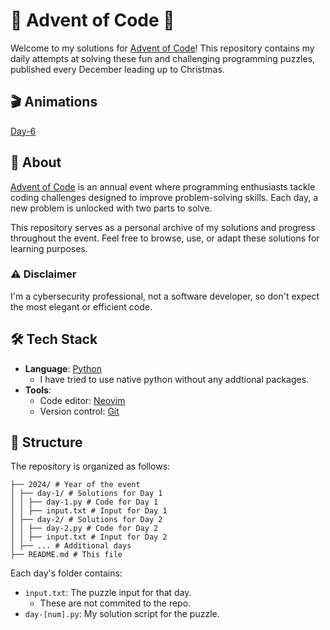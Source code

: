 # 🎄 Advent of Code 🎄

Welcome to my solutions for [Advent of Code](https://adventofcode.com)! This repository contains my daily attempts at solving these fun and challenging programming puzzles, published every December leading up to Christmas.

## 🎬 Animations
[Day-6](./2024/day-6/animation.gif)

## 📜 About

[Advent of Code](https://adventofcode.com) is an annual event where programming enthusiasts tackle coding challenges designed to improve problem-solving skills. Each day, a new problem is unlocked with two parts to solve.

This repository serves as a personal archive of my solutions and progress throughout the event. Feel free to browse, use, or adapt these solutions for learning purposes.

### ⚠️ Disclaimer

I'm a cybersecurity professional, not a software developer, so don't expect the most elegant or efficient code.

## 🛠 Tech Stack

- **Language**: [Python](https://www.python.org/)
    - I have tried to use native python without any addtional packages.
- **Tools**: 
  - Code editor: [Neovim](https://neovim.io/)
  - Version control: [Git](https://git-scm.com/)

## 📂 Structure

The repository is organized as follows:
```
├── 2024/ # Year of the event
│ ├── day-1/ # Solutions for Day 1
│ │ ├── day-1.py # Code for Day 1
│ │ ├── input.txt # Input for Day 1
│ ├── day-2/ # Solutions for Day 2 
│ │ ├── day-2.py # Code for Day 2
│ │ ├── input.txt # Input for Day 2
│ ├── ... # Additional days 
├── README.md # This file
```

Each day's folder contains:
- `input.txt`: The puzzle input for that day.
    - These are not commited to the repo.
- `day-[num].py`: My solution script for the puzzle.
